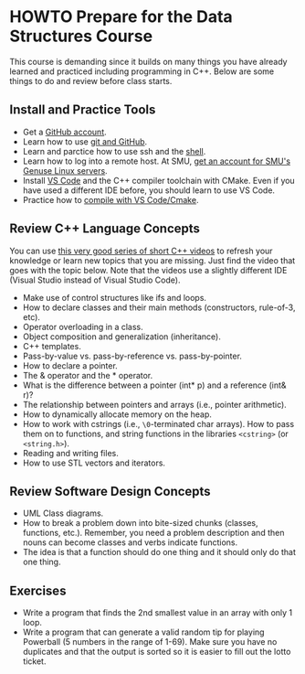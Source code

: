 # HOWTO Prepare for the Data Structures Course

This course is demanding since it builds on many things you have already learned and practiced including 
programming in C++. Below are some things to do and review before class starts.

## Install and Practice Tools
* Get a [GitHub account](https://github.com/).
* Learn how to use [git and GitHub](https://docs.github.com/en/get-started/quickstart/hello-world).
* Learn and parctice how to use ssh and the [shell](https://github.com/mhahsler/CS2341/blob/main/HOWTO_shell_and_ssh.md).
* Learn how to log into a remote host. At SMU, [get an account for SMU's Genuse Linux servers](https://www.smu.edu/OIT/Services/genuse/).
* Install [VS Code](https://github.com/mhahsler/CS2341) and the C++ compiler toolchain with CMake. Even if you have used a different IDE before, you should learn to use VS Code.
* Practice how to [compile with VS Code/Cmake](https://github.com/mhahsler/CS2341/blob/main/HOWTO_compile_programs_with_CMake.md).
 

## Review C++ Language Concepts
You can use [this very good series of short C++ videos](https://www.youtube.com/playlist?list=PLlrATfBNZ98dudnM48yfGUldqGD0S4FFb) to refresh your knowledge or learn new topics that you are missing. Just find the 
video that goes with the topic below. Note that the videos use a slightly different IDE (Visual Studio instead of Visual Studio Code).


* Make use of control structures like ifs and loops.
* How to declare classes and their main methods (constructors, rule-of-3, etc).
* Operator overloading in a class.
* Object composition and generalization (inheritance).
* C++ templates.
* Pass-by-value vs. pass-by-reference vs. pass-by-pointer.
* How to declare a pointer.
* The & operator and the * operator.
* What is the difference between a pointer (int* p) and a reference (int& r)?
* The relationship between pointers and arrays (i.e., pointer arithmetic).
* How to dynamically allocate memory on the heap.
* How to work with cstrings (i.e., `\0`-terminated char arrays). How to pass them on to functions,
  and string functions in the libraries `<cstring>` (or `<string.h>`).
* Reading and writing files.
* How to use STL vectors and iterators.
 

## Review Software Design Concepts
* UML Class diagrams.
* How to break a problem down into bite-sized chunks (classes, functions, etc.). Remember, you need a problem description and 
  then nouns can become classes and verbs indicate functions.
* The idea is that a function should do one thing and it should only do that one thing.


## Exercises
* Write a program that finds the 2nd smallest value in an array with only 1 loop.
* Write a program that can generate a valid random tip for playing Powerball (5 numbers in the range of 1-69). Make sure you have no duplicates and that the output is sorted so it is easier to fill out the lotto ticket. 